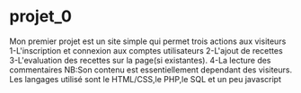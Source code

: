 # projet_0
Mon premier projet est un site simple qui permet trois actions aux visiteurs 
1-L'inscription et connexion aux comptes utilisateurs 
2-L'ajout de recettes 
3-L'evaluation des recettes sur la page(si existantes). 
4-La lecture des commentaires 
NB:Son contenu est essentiellement dependant des visiteurs.
Les langages utilisé sont le HTML/CSS,le PHP,le SQL et un peu javascript
